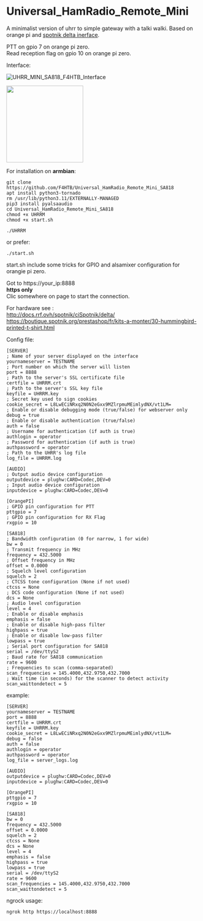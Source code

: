 # Universal_HamRadio_Remote_Mini
A minimalist version of uhrr to simple gateway with a talki walki.
Based on orange pi and <a href="https://f5nlg.wordpress.com">spotnik delta inerface</a>.

PTT on gpio 7 on orange pi zero.  
Read reception flag on gpio 10 on orange pi zero.

Interface:

![UHRR_MINI_SA818_F4HTB_Interface](https://github.com/F4HTB/Universal_HamRadio_Remote_Mini_SA818/assets/18350938/8e767a2b-e207-4b2c-a31f-b5e89bb0057d)

<img src="https://boutique.spotnik.org/prestashop/24-large_default/spotnik-hot-spot-.jpg" width="200" height="200">

For installation on **armbian**:

```
git clone https://github.com/F4HTB/Universal_HamRadio_Remote_Mini_SA818
apt install python3-tornado
rm /usr/lib/python3.11/EXTERNALLY-MANAGED
pip3 install pyalsaaudio
cd Universal_HamRadio_Remote_Mini_SA818
chmod +x UHRRM
chmod +x start.sh
```
```
./UHRRM
```
or prefer:
```
./start.sh
```
start.sh include some tricks for GPIO and alsamixer configuration for orangie pi zero.


Got to https://your_ip:8888  
**https only**  
Clic somewhere on page to start the connection.  

For hardware see :  
http://docs.rrf.ovh/spotnik/ciSpotnik/delta/  
https://boutique.spotnik.org/prestashop/fr/kits-a-monter/30-hummingbird-printed-t-shirt.html  

Config file:  

```
[SERVER]
; Name of your server displayed on the interface
yournameserver = TESTNAME
; Port number on which the server will listen
port = 8888
; Path to the server's SSL certificate file
certfile = UHRRM.crt
; Path to the server's SSL key file
keyfile = UHRRM.key
; Secret key used to sign cookies
cookie_secret = L8LwECiNRxq2N0N2eGxx9MZlrpmuMEimlydNX/vt1LM=
; Enable or disable debugging mode (true/false) for webserver only
debug = true
; Enable or disable authentication (true/false)
auth = false
; Username for authentication (if auth is true)
authlogin = operator
; Password for authentication (if auth is true)
authpassword = operator
; Path to the UHRR's log file
log_file = UHRRM.log

[AUDIO]
; Output audio device configuration
outputdevice = plughw:CARD=Codec,DEV=0
; Input audio device configuration
inputdevice = plughw:CARD=Codec,DEV=0

[OrangePI]
; GPIO pin configuration for PTT
pttgpio = 7
; GPIO pin configuration for RX Flag
rxgpio = 10

[SA818]
; Bandwidth configuration (0 for narrow, 1 for wide)
bw = 0
; Transmit frequency in MHz
frequency = 432.5000
; Offset frequency in MHz
offset = 0.0000
; Squelch level configuration
squelch = 2
; CTCSS tone configuration (None if not used)
ctcss = None
; DCS code configuration (None if not used)
dcs = None
; Audio level configuration
level = 4
; Enable or disable emphasis
emphasis = false
; Enable or disable high-pass filter
highpass = true
; Enable or disable low-pass filter
lowpass = true
; Serial port configuration for SA818
serial = /dev/ttyS2
; Baud rate for SA818 communication
rate = 9600
; Frequencies to scan (comma-separated)
scan_frequencies = 145.4000,432.9750,432.7000
; Wait time (in seconds) for the scanner to detect activity
scan_waittondetect = 5
```

example:

```
[SERVER]
yournameserver = TESTNAME
port = 8888
certfile = UHRRM.crt
keyfile = UHRRM.key
cookie_secret = L8LwECiNRxq2N0N2eGxx9MZlrpmuMEimlydNX/vt1LM=
debug = false
auth = false
authlogin = operator
authpassword = operator
log_file = server_logs.log

[AUDIO]
outputdevice = plughw:CARD=Codec,DEV=0
inputdevice = plughw:CARD=Codec,DEV=0

[OrangePI]
pttgpio = 7
rxgpio = 10

[SA818]
bw = 0
frequency = 432.5000
offset = 0.0000
squelch = 2
ctcss = None
dcs = None
level = 4
emphasis = false
highpass = true
lowpass = true
serial = /dev/ttyS2
rate = 9600
scan_frequencies = 145.4000,432.9750,432.7000
scan_waittondetect = 5
```
  
ngrock usage:  
```
ngrok http https://localhost:8888
```